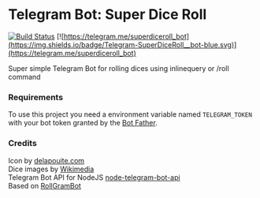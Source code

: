# Telegram Bot: Super Dice Roll
[![Build Status](https://travis-ci.org/rafaeldelboni/node-super-dice-roll.svg?branch=master)](https://travis-ci.org/rafaeldelboni/node-super-dice-roll)
[![https://telegram.me/superdiceroll_bot](https://img.shields.io/badge/Telegram-SuperDiceRoll__bot-blue.svg)](https://telegram.me/superdiceroll_bot)

Super simple Telegram Bot for rolling dices using inlinequery or /roll command

### Requirements

To use this project you need a environment variable named `TELEGRAM_TOKEN` with your bot token granted by the [Bot Father](https://telegram.me/botfather).

### Credits
Icon by [delapouite.com](http://delapouite.com)  
Dice images by [Wikimedia](https://www.wikimedia.org/)  
Telegram Bot API for NodeJS [node-telegram-bot-api](https://github.com/yagop/node-telegram-bot-api)  
Based on [RollGramBot](https://github.com/babua/RollGramBot)  
